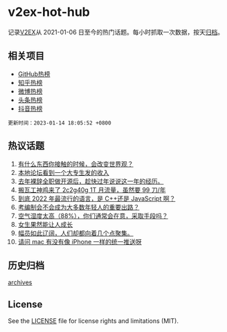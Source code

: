 # v2ex-hot-hub

 记录[V2EX](https://www.v2ex.com/)从 2021-01-06 日至今的热门话题。每小时抓取一次数据，按天[归档](archives)。
 
 ## 相关项目

- [GitHub热榜](https://github.com/snaildev/github-hot-hub)
- [知乎热榜](https://github.com/snaildev/zhihu-hot-hub)
- [微博热榜](https://github.com/snaildev/weibo-hot-hub)
- [头条热榜](https://github.com/snaildev/toutiao-hot-hub)
- [抖音热榜](https://github.com/snaildev/douyin-hot-hub)


 `更新时间：2023-01-14 18:05:52 +0800`

## 热议话题

1. [有什么东西你接触的时候，会改变世界观？](https://www.v2ex.com/t/908787)
1. [本地论坛看到一个大专生发的收入](https://www.v2ex.com/t/908766)
1. [去年裸辞全职做开源后，趁快过年说说这一年的经历。](https://www.v2ex.com/t/908861)
1. [搬瓦工神鸡来了 2c2g40g 1T 月流量，虽然要 99 刀/年](https://www.v2ex.com/t/908759)
1. [到底 2022 年最流行的语言，是 C++还是 JavaScript 啊？](https://www.v2ex.com/t/908786)
1. [考编制会不会成为大多数年轻人的重要出路？](https://www.v2ex.com/t/908862)
1. [空气湿度太高（88%），你们通常会在意，采取手段吗？](https://www.v2ex.com/t/908860)
1. [女生果然能让人成长](https://www.v2ex.com/t/908887)
1. [幅员如此辽阔，人们却都向着几个点聚集。](https://www.v2ex.com/t/908907)
1. [请问 mac 有没有像 iPhone 一样的统一推送呀](https://www.v2ex.com/t/908814)

## 历史归档

[archives](archives)

## License

See the [LICENSE](LICENSE) file for license rights and limitations (MIT).
